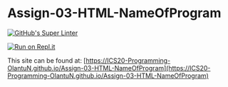 # Assign-03-HTML-NameOfProgram
[![GitHub's Super Linter](https://github.com/ICS20-Programming-OlantuN/Assign-03-HTML-NameOfProgram/workflows/GitHub's%20Super%20Linter/badge.svg)](https://github.com/ICS20-Programming-OlantuN/Assign-03-HTML-NameOfProgram/actions)


[![Run on Repl.it](https://repl.it/badge/github/ICS20-Programming-OlantuN/Assign-03-HTML-NameOfProgram)](https://repl.it/github/ICS20-Programming-OlantuN/Assign-03-HTML-NameOfProgram)


This site can be found at: [https://ICS20-Programming-OlantuN.github.io/Assign-03-HTML-NameOfProgram](https://ICS20-Programming-OlantuN.github.io/Assign-03-HTML-NameOfProgram)